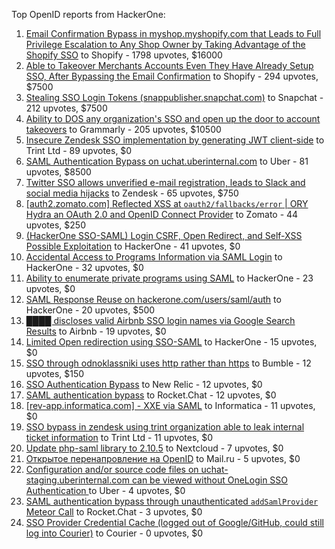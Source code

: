 Top OpenID reports from HackerOne:

1. [Email Confirmation Bypass in myshop.myshopify.com that Leads to Full Privilege Escalation to Any Shop Owner by Taking Advantage of the Shopify SSO](https://hackerone.com/reports/791775) to Shopify - 1798 upvotes, $16000
2. [Able to Takeover Merchants Accounts Even They Have Already Setup SSO, After Bypassing the Email Confirmation](https://hackerone.com/reports/796956) to Shopify - 294 upvotes, $7500
3. [Stealing SSO Login Tokens (snappublisher.snapchat.com)](https://hackerone.com/reports/265943) to Snapchat - 212 upvotes, $7500
4. [Ability to DOS any organization's SSO and open up the door to account takeovers](https://hackerone.com/reports/976603) to Grammarly - 205 upvotes, $10500
5. [Insecure Zendesk SSO implementation by generating JWT client-side](https://hackerone.com/reports/638635) to Trint Ltd - 89 upvotes, $0
6. [SAML Authentication Bypass on uchat.uberinternal.com](https://hackerone.com/reports/223014) to Uber - 81 upvotes, $8500
7. [Twitter SSO allows unverified e-mail registration, leads to Slack and social media hijacks](https://hackerone.com/reports/235139) to Zendesk - 65 upvotes, $750
8. [[auth2.zomato.com] Reflected XSS at `oauth2/fallbacks/error` | ORY Hydra an OAuth 2.0 and OpenID Connect Provider](https://hackerone.com/reports/456333) to Zomato - 44 upvotes, $250
9. [(HackerOne SSO-SAML) Login CSRF, Open Redirect, and Self-XSS Possible Exploitation](https://hackerone.com/reports/171398) to HackerOne - 41 upvotes, $0
10. [Accidental Access to Programs Information via SAML Login](https://hackerone.com/reports/438306) to HackerOne - 32 upvotes, $0
11. [Ability to enumerate private programs using SAML](https://hackerone.com/reports/167828) to HackerOne - 23 upvotes, $0
12. [SAML Response Reuse on hackerone.com/users/saml/auth](https://hackerone.com/reports/888930) to HackerOne - 20 upvotes, $500
13. [████ discloses valid Airbnb SSO login names via Google Search Results](https://hackerone.com/reports/161659) to Airbnb - 19 upvotes, $0
14. [Limited Open redirection using SSO-SAML](https://hackerone.com/reports/178345) to HackerOne - 15 upvotes, $0
15. [SSO through odnoklassniki uses http rather than https](https://hackerone.com/reports/703759) to Bumble - 12 upvotes, $150
16. [SSO Authentication Bypass](https://hackerone.com/reports/168108) to New Relic - 12 upvotes, $0
17. [SAML authentication bypass](https://hackerone.com/reports/812064) to Rocket.Chat - 12 upvotes, $0
18. [[rev-app.informatica.com] - XXE via SAML](https://hackerone.com/reports/106865) to Informatica - 11 upvotes, $0
19. [SSO bypass in zendesk using trint organization able to leak internal ticket information](https://hackerone.com/reports/734936) to Trint Ltd - 11 upvotes, $0
20. [Update php-saml library to 2.10.5](https://hackerone.com/reports/213789) to Nextcloud - 7 upvotes, $0
21. [Открытое перенапровление на OpenID](https://hackerone.com/reports/241484) to Mail.ru - 5 upvotes, $0
22. [Configuration and/or source code files on uchat-staging.uberinternal.com can be viewed without OneLogin SSO Authentication ](https://hackerone.com/reports/298990) to Uber - 4 upvotes, $0
23. [SAML authentication bypass through unauthenticated `addSamlProvider` Meteor Call](https://hackerone.com/reports/1049375) to Rocket.Chat - 3 upvotes, $0
24. [SSO Provider Credential Cache (logged out of Google/GitHub, could still log into Courier)](https://hackerone.com/reports/880730) to Courier - 0 upvotes, $0
